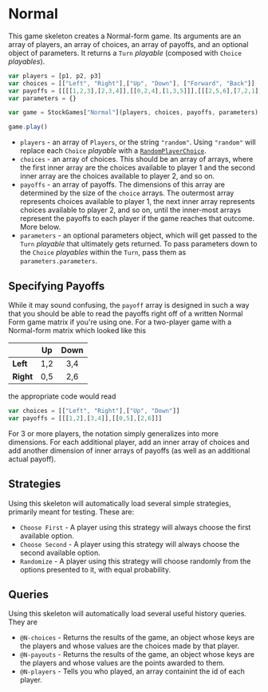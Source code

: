 # Normal

This game skeleton creates a Normal-form game. Its arguments are an array of players, an array of choices, an array of payoffs, and an optional object of parameters. It returns a `Turn` _playable_ (composed with `Choice` _playables_).

```js
var players = [p1, p2, p3]
var choices = [["Left", "Right"],["Up", "Down"], ["Forward", "Back"]]
var payoffs = [[[[1,2,3],[2,3,4]],[[0,2,4],[1,3,5]]],[[[2,5,6],[7,2,1]],[[4,3,1],[2,5,3]]]]
var parameters = {}

var game = StockGames["Normal"](players, choices, payoffs, parameters)

game.play()
```

* `players` - an array of `Players`, or the string `"random"`. Using `"random"` will replace each `Choice` _playable_ with a [`RandomPlayerChoice`](../components/playables/random-player-choice.md).
* `choices` - an array of choices. This should be an array of arrays, where the first inner array are the choices available to player 1 and the second inner array are the choices available to player 2, and so on.
* `payoffs` - an array of payoffs. The dimensions of this array are determined by the size of the `choice` arrays. The outermost array represents choices available to player 1, the next inner array represents choices available to player 2, and so on, until the inner-most arrays represent the payoffs to each player if the game reaches that outcome. More below.
* `parameters` - an optional parameters object, which will get passed to the `Turn` _playable_ that ultimately gets returned. To pass parameters down to the `Choice` _playables_ within the `Turn`, pass them as `parameters.parameters`.



## Specifying Payoffs

While it may sound confusing, the `payoff` array is designed in such a way that you should be able to read the payoffs right off of a written Normal Form game matrix if you're using one. For a two-player game with a Normal-form matrix which looked like this

|         |   Up  |  Down  |
|---------|:-----:|:------:|
|**Left** |  1,2  |  3,4   |
|**Right**|  0,5  |  2,6   |

the appropriate code would read
```js
var choices = [["Left", "Right"],["Up", "Down"]]
var payoffs = [[[1,2],[3,4]],[[0,5],[2,6]]]
```

For 3 or more players, the notation simply generalizes into more dimensions. For each additional player, add an inner array of choices and add another dimension of inner arrays of payoffs (as well as an additional actual payoff).


## Strategies

Using this skeleton will automatically load several simple strategies, primarily meant for testing. These are:

* `Choose First` - A player using this strategy will always choose the first available option.
* `Choose Second` - A player using this strategy will always choose the second available option.
* `Randomize` - A player using this strategy will choose randomly from the options presented to it, with equal probability.

## Queries

Using this skeleton will automatically load several useful history queries. They are

* `@N-choices` - Returns the results of the game, an object whose keys are the players and whose values are the choices made by that player.
* `@N-payouts` - Returns the results of the game, an object whose keys are the players and whose values are the points awarded to them.
* `@N-players` - Tells you who played, an array containint the id of each player.

